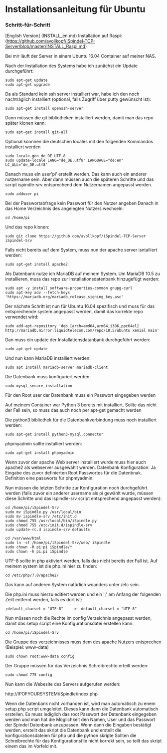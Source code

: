 # Installationsanleitung für Ubuntu
### Schritt-für-Schritt

[English Version] (INSTALL_en.md)
Installation auf Raspi: (https://github.com/avollkopf/iSpindel-TCP-Server/blob/master/INSTALL_Raspi.md)

Bei mir läuft der Server in einem Ubuntu 16.04 Container auf meiner NAS. 

Nach der Installation des Systems habe ich zunächst ein Update durchgeführt:

	sudo apt-get update
	sudo apt-get upgrade

Da als Standard kein ssh server installiert war, habe ich den noch nachträglich installiert (optional, falls Zugriff über putty gewünscht ist):

	sudo apt-get install openssh-server
	
Dann müssen die git bibliotheken installiert werden, damit man das repo später klonen kann:

	sudo apt-get install git-all

Optional könnnen die deutschen locales mit den folgenden Kommandos installiert werden

	sudo locale-gen de_DE.UTF-8
	sudo update-locale LANG="de_DE.utf8" LANGUAGE="de:en" LC_ALL="de_DE.utf8"

Danach muss ein user'pi' erstellt werden. Das kann auch ein anderer nutzername sein. Aber dann müssen auch die späteren Schritte und das script ispindle-srv entsprechend dem Nutzernamen angepasst werden.

	sudo adduser pi 

Bei der Passwortabfrage kein Passwort für den Nutzer angeben
Danach in das Home Verzeichnis des angelegten Nutzers wechseln:

	cd /home/pi

Und das repo klonen:

	sudo git clone https://github.com/avollkopf/iSpindel-TCP-Server iSpindel-Srv

Falls nicht bereits auf dem System, muss nun der apache server isntalliert werden:

	sudo apt-get install apache2
	
Als Datenbank nutze ich MariaDB auf meinem System. Um MariaDB 10.5 zu installieren, muss das repo zur Installationsdatenbank hinzugefügt werden:

	sudo apt -y install software-properties-common gnupg-curl
	sudo apt-key adv --fetch-keys 'https://mariadb.org/mariadb_release_signing_key.asc'

Der nächste Schritt ist nun für Ubuntu 16.04 spezifisch und muss für das entsprechende system angepasst werden, damit das korrekte repo verwendet wird:

	sudo add-apt-repository 'deb [arch=amd64,arm64,i386,ppc64el] http://mariadb.mirror.liquidtelecom.com/repo/10.5/ubuntu xenial main'

Dan muss ein update der Installationsdatanbank durchgeführt werden:

	sudo apt-get update

Und nun kann MariaDB installiert werden:

	sudo apt install mariadb-server mariadb-client

Die Datenbank muss konfiguriert werden:

	sudo mysql_secure_installation

Für den Root user der Datenbank muss ein Passwort eingegeben werden 

Auf meinem Container war Python 3 bereits mit installiert. Sollte das nicht der Fall sein, so muss das auch noch per apt-get gemacht werden

Die python3 bibliothek für die Datenbankverbindung muss noch installiert werden:

	sudo apt-get install python3-mysql.connector 

phpmyadmin sollte installiert werden:

	sudo apt-get install phpmyadmin

Wenn zuvor der apache Web server installiert wurde muss hier auch apache2 als webserver ausgewählt werden.
Datenbank Konfiguration: Ja
Eingabe des zuvor definierten Root Passwortes für die Datenbnak.
Definition eine passworts für phpmyadmin.

Nun müssen die letzten Schritte zur Konfiguration noch durchgeführt werden (falls zuvor ein anderer username als pi gewählt wurde, müssen diese Schritte und das ispindle-srv script entsprechend angepasst werden):

	cd /home/pi/iSpindel-Srv
	sudo mv iSpindle.py /usr/local/bin
	sudo mv ispindle-srv /etc/init.d
	sudo chmod 755 /usr/local/bin/iSpindle.py
	sudo chmod 755 /etc/init.d/ispindle-srv
	sudo update-rc.d ispindle-srv defaults    

    cd /var/www/html    
    sudo ln -sf /home/pi/iSpindel-Srv/web/ iSpindle
    sudo chown -R pi:pi iSpindle/*
    sudo chown -h pi:pi iSpindle

UTF-8 sollte in php aktiviert werden, falls das nicht bereits der Fall ist. Auf meinem system ist die php.ini hier zu finden:

	cd /etc/php/7.0/apache2/

Das kann auf anderen System natürlich woanders unter /etc sein.

Die php.ini muss hierzu editiert werden und ein ';' am Anfang der folgenden Zeilt entfernt werden, falls es dort ist:

	;default_charset = "UTF-8"    ->  default_charset = "UTF-8"   

Nun müssen noch die Rechte im config Verzeichnis angepasst werden, damit das setup script eine Konfigurationsdatei erstellen kann:

	cd /home/pi/iSpindel-Srv

Die Gruppe des verzeichnisses muss dem des apache Nutzers entsprechen (Beispiel: www-data)

	sudo chown root:www-data config

Der Gruppe müssen für das Verzeichnis Schreibrechte erteilt werden:

	sudo chmod 775 config

Nun kann die Webesite des Servers aufgerufen werden:

http://IPOFYOURSYSTEM/iSpindle/index.php

Wenn die Datenbank nicht vorhanden ist, wird man automatisch zu enem setup.php script umgeleitet. Dieses kann dann die Datenbank automatisch erstellen.
Es muss lediglich das root Passwort der Datenbank eingegeben werden und man hat die Möglichkeit den Namen, User und das Passwort der Spindel Datenbank anzupassen.
Wenn dann die Eingaben bestätigt werden, erstellt das skript die Datenbank und erstellt die konfigurationsdateien für php und die python skripte
Sollten die Schreibrechte für das Konfigurationsfile nicht korrekt sein, so teilt das skript einem das im Vorfeld mit.






